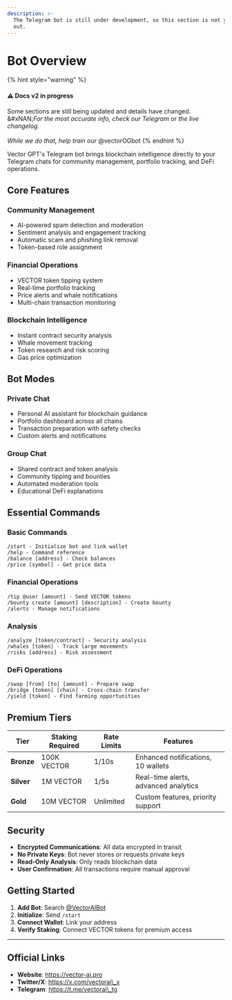 ```yaml
---
description: >-
  The Telegram bot is still under development, so this section is not yet filled
  out.
---
```


# Bot Overview

{% hint style="warning" %}
#### ⚠️ Docs v2 in progress

Some sections are still being updated and details have changed.\
&#xNAN;_&#x46;or the most accurate info, check our Telegram or the live changelog._\
\
_While we do that, help train our_ @vectorOGbot
{% endhint %}

Vector GPT's Telegram bot brings blockchain intelligence directly to your Telegram chats for community management, portfolio tracking, and DeFi operations.

## **Core Features**

### Community Management

* AI-powered spam detection and moderation
* Sentiment analysis and engagement tracking
* Automatic scam and phishing link removal
* Token-based role assignment

### Financial Operations

* VECTOR token tipping system
* Real-time portfolio tracking
* Price alerts and whale notifications
* Multi-chain transaction monitoring

### Blockchain Intelligence

* Instant contract security analysis
* Whale movement tracking
* Token research and risk scoring
* Gas price optimization

## **Bot Modes**

### Private Chat

* Personal AI assistant for blockchain guidance
* Portfolio dashboard across all chains
* Transaction preparation with safety checks
* Custom alerts and notifications

### Group Chat

* Shared contract and token analysis
* Community tipping and bounties
* Automated moderation tools
* Educational DeFi explanations

## **Essential Commands**

### Basic Commands

```
/start - Initialize bot and link wallet
/help - Command reference
/balance [address] - Check balances
/price [symbol] - Get price data
```

### Financial Operations

```
/tip @user [amount] - Send VECTOR tokens
/bounty create [amount] [description] - Create bounty
/alerts - Manage notifications
```

### Analysis

```
/analyze [token/contract] - Security analysis
/whales [token] - Track large movements
/risks [address] - Risk assessment
```

### DeFi Operations

```
/swap [from] [to] [amount] - Prepare swap
/bridge [token] [chain] - Cross-chain transfer
/yield [token] - Find farming opportunities
```

## **Premium Tiers**

| Tier       | Staking Required | Rate Limits | Features                             |
| ---------- | ---------------- | ----------- | ------------------------------------ |
| **Bronze** | 100K VECTOR      | 1/10s       | Enhanced notifications, 10 wallets   |
| **Silver** | 1M VECTOR        | 1/5s        | Real-time alerts, advanced analytics |
| **Gold**   | 10M VECTOR       | Unlimited   | Custom features, priority support    |

## **Security**

* **Encrypted Communications**: All data encrypted in transit
* **No Private Keys**: Bot never stores or requests private keys
* **Read-Only Analysis**: Only reads blockchain data
* **User Confirmation**: All transactions require manual approval

## **Getting Started**

1. **Add Bot**: Search [@VectorAIBot](https://t.me/VectorAIBot)
2. **Initialize**: Send `/start`
3. **Connect Wallet**: Link your address
4. **Verify Staking**: Connect VECTOR tokens for premium access

***

## **Official Links**

* **Website**: https://vector-ai.pro
* **Twitter/X**: https://x.com/vectorai\_x
* **Telegram**: https://t.me/vectorai\_tg
